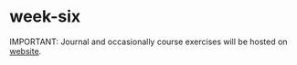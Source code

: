 # week-six

IMPORTANT: Journal and occasionally course exercises will be hosted on [website](https://hist-digitized.netlify.app).
